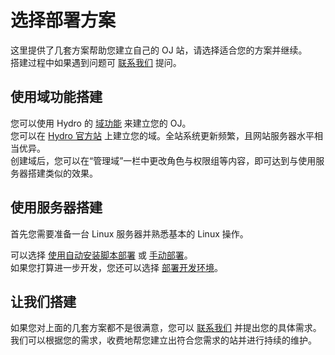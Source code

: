 # 选择部署方案

这里提供了几套方案帮助您建立自己的 OJ 站，请选择适合您的方案并继续。  
搭建过程中如果遇到问题可 [联系我们](/#联系我们) 提问。

## 使用域功能搭建

您可以使用 Hydro 的 [域功能](/docs/domain/) 来建立您的 OJ。  
您可以在 [Hydro 官方站](https://hydro.org.cn/) 上建立您的域。全站系统更新频繁，且网站服务器水平相当优异。  
创建域后，您可以在“管理域”一栏中更改角色与权限组等内容，即可达到与使用服务器搭建类似的效果。  

## 使用服务器搭建

首先您需要准备一台 Linux 服务器并熟悉基本的 Linux 操作。  

可以选择 [使用自动安装脚本部署](/install/auto/) 或 [手动部署](/install/common/)。  
如果您打算进一步开发，您还可以选择 [部署开发环境](/dev/)。

## 让我们搭建

如果您对上面的几套方案都不是很满意，您可以 [联系我们](/#联系我们) 并提出您的具体需求。  
我们可以根据您的需求，收费地帮您建立出符合您需求的站并进行持续的维护。
